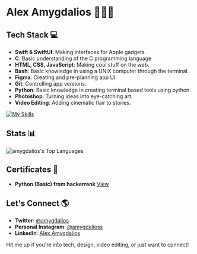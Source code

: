 # Alex Amygdalios 👨🏻‍💻

## Tech Stack 💻

- **Swift & SwiftUI**: Making interfaces for Apple gadgets.
- **C**: Basic understanding of the C programming language
- **HTML, CSS, JavaScript**: Making cool stuff on the web.
- **Bash**: Basic knowledge in using a UNIX computer through the terminal.
- **Figma**: Creating and pre-planning app UI.
- **Git**: Controlling app versions.
- **Python**: Basic knowledge in creating terminal based tools using python.
- **Photoshop**: Turning ideas into eye-catching art.
- **Video Editing**: Adding cinematic flair to stories.

[![My Skills](https://skillicons.dev/icons?i=apple,bash,figma,ps,git,github,raspberrypi,linux,notion,py,c,swift,vscode,firebase&perline=7)](https://skillicons.dev)

## Stats 📊
![amygdalios's Top Languages](https://github-readme-stats.vercel.app/api/top-langs/?username=amygdalios&theme=monokai&show_icons=true&hide_border=false&layout=compact)


## Certificates 📜
- **Python (Basic) from hackerrank** [View](https://www.hackerrank.com/certificates/4ff987be7b7e)

## Let's Connect 🌎

- **Twitter**: [@amygdalios](https://twitter.com/amygdalios)
- **Personal Instagram**: [@amygdalioss](https://www.instagram.com/amygdalioss/)
- **LinkedIn**: [Alex Amygdalios](https://www.linkedin.com/in/%CE%B1%CE%BB%CE%AD%CE%BE%CE%B1%CE%BD%CE%B4%CF%81%CE%BF%CF%82-%CE%B1%CE%BC%CF%85%CE%B3%CE%B4%CE%B1%CE%BB%CE%B9%CF%8C%CF%82-525308283/)

Hit me up if you're into tech, design, video editing, or just want to connect!
